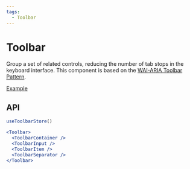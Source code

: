 ```yaml
---
tags:
  - Toolbar
---
```


# Toolbar

<div data-description>

Group a set of related controls, reducing the number of tab stops in the keyboard interface. This component is based on the <a href="https://www.w3.org/WAI/ARIA/apg/patterns/toolbar/">WAI-ARIA Toolbar Pattern</a>.

</div>

<div data-tags></div>

<a href="../examples/toolbar/index.tsx" data-playground>Example</a>

## API

```jsx
useToolbarStore()

<Toolbar>
  <ToolbarContainer />
  <ToolbarInput />
  <ToolbarItem />
  <ToolbarSeparator />
</Toolbar>
```
